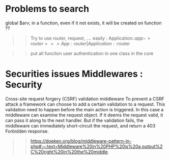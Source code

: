 Problems to search
==================
global $arv; in a function, even if it not exists, it will be created on function ??


>> Try to use router, request, .... easily : 
Application::$app->router  ==> App:router | Application::$router

>> put all funciton user authentication in one class in the core

Securities issues  Middlewares : Security
=========================================
Cross-site request forgery (CSRF) validation middleware
To prevent a CSRF attack a framework can choose to add a certain validation to a request. This validation need to happen before the main action is triggered. In this case a middleware can examine the request object. If it deems the request valid, it can pass it along to the next handler. But if the validation fails, the middleware can immediately short-circuit the request, and return a 403 Forbidden response.

>> https://doeken.org/blog/middleware-pattern-in-php#:~:text=Middleware%20in%20PHP%20is%20a,output%2C%20right%20in%20the%20middle.

